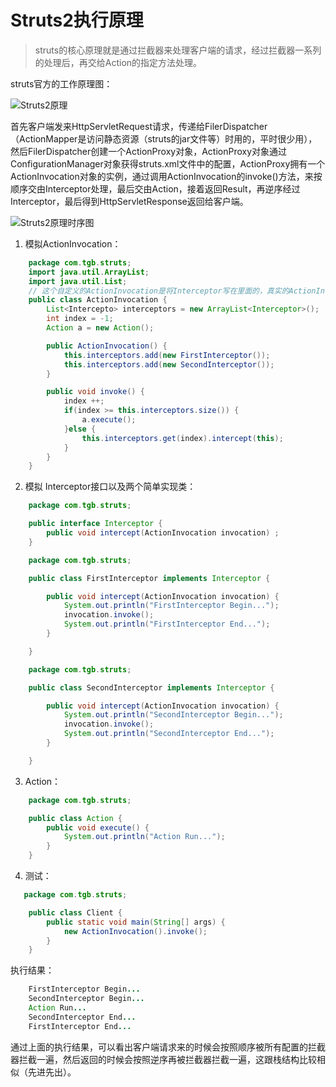 # Struts2执行原理

> struts的核心原理就是通过拦截器来处理客户端的请求，经过拦截器一系列的处理后，再交给Action的指定方法处理。

struts官方的工作原理图：

![Struts2原理](http://wx1.sinaimg.cn/mw690/9e6aadb3gy1ffn657ssfkj20dm0czgmi.jpg)

首先客户端发来HttpServletRequest请求，传递给FilerDispatcher（ActionMapper是访问静态资源（struts的jar文件等）时用的，平时很少用），然后FilerDispatcher创建一个ActionProxy对象，ActionProxy对象通过ConfigurationManager对象获得struts.xml文件中的配置，ActionProxy拥有一个ActionInvocation对象的实例，通过调用ActionInvocation的invoke()方法，来按顺序交由Interceptor处理，最后交由Action，接着返回Result，再逆序经过Interceptor，最后得到HttpServletResponse返回给客户端。

![Struts2原理时序图](http://wx1.sinaimg.cn/mw690/9e6aadb3gy1ffn69ozarwj20u50fqq3t.jpg)

1. 模拟ActionInvocation：

```java
    package com.tgb.struts;  
    import java.util.ArrayList;  
    import java.util.List;  
    // 这个自定义的ActionInvocation是将Interceptor写在里面的，真实的ActionInvocation是通过反射加载的
    public class ActionInvocation {  
        List<Intercepto> interceptors = new ArrayList<Interceptor>();  
        int index = -1;  
        Action a = new Action();  

        public ActionInvocation() {  
            this.interceptors.add(new FirstInterceptor());  
            this.interceptors.add(new SecondInterceptor());       
        }  

        public void invoke() {  
            index ++;  
            if(index >= this.interceptors.size()) {  
                a.execute();  
            }else {  
                this.interceptors.get(index).intercept(this);  
            }  
        }  
    } 
```

2. 模拟 Interceptor接口以及两个简单实现类：

```java
    package com.tgb.struts;  

    public interface Interceptor {  
        public void intercept(ActionInvocation invocation) ;  
    }  

    package com.tgb.struts;  

    public class FirstInterceptor implements Interceptor {  

        public void intercept(ActionInvocation invocation) {  
            System.out.println("FirstInterceptor Begin...");  
            invocation.invoke();  
            System.out.println("FirstInterceptor End...");  
        }  

    }  

    package com.tgb.struts;  

    public class SecondInterceptor implements Interceptor {  

        public void intercept(ActionInvocation invocation) {  
            System.out.println("SecondInterceptor Begin...");  
            invocation.invoke();  
            System.out.println("SecondInterceptor End...");  
        }  

    } 
```

3. Action：

```java
    package com.tgb.struts;  

    public class Action {  
        public void execute() {  
            System.out.println("Action Run...");  
        }  
    }
```

4. 测试：

```java
   package com.tgb.struts;  

    public class Client {  
        public static void main(String[] args) {  
            new ActionInvocation().invoke();  
        }  
    } 
```

 执行结果：

```java
    FirstInterceptor Begin...  
    SecondInterceptor Begin...  
    Action Run...  
    SecondInterceptor End...  
    FirstInterceptor End...  
```

通过上面的执行结果，可以看出客户端请求来的时候会按照顺序被所有配置的拦截器拦截一遍，然后返回的时候会按照逆序再被拦截器拦截一遍，这跟栈结构比较相似（先进先出）。